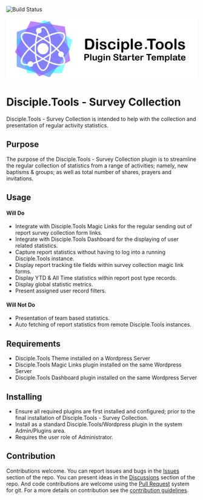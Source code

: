 ![Build Status](https://github.com/DiscipleTools/disciple-tools-survey-collection/actions/workflows/ci.yml/badge.svg?branch=master)

![Plugin Banner](https://raw.githubusercontent.com/DiscipleTools/disciple-tools-survey-collection/b30402d97895e3f911efcb47fb8f29ccd1eb92e5/documentation/banner.png)

# Disciple.Tools - Survey Collection

Disciple.Tools - Survey Collection is intended to help with the collection and presentation of regular activity statistics.

## Purpose

The purpose of the Disciple.Tools - Survey Collection plugin is to streamline the regular collection of statistics from a range of activities; namely, new baptisms & groups; as well as total number of shares, prayers and invitations.

## Usage

#### Will Do

- Integrate with Disciple.Tools Magic Links for the regular sending out of report survey collection form links.
- Integrate with Disciple.Tools Dashboard for the displaying of user related statistics.
- Capture report statistics without having to log into a running Disciple.Tools instance.
- Display report tracking tile fields within survey collection magic link forms.
- Display YTD & All Time statistics within report post type records.
- Display global statistic metrics.
- Present assigned user record filters.

#### Will Not Do

- Presentation of team based statistics.
- Auto fetching of report statistics from remote Disciple.Tools instances.

## Requirements

- Disciple.Tools Theme installed on a Wordpress Server
- Disciple.Tools Magic Links plugin installed on the same Wordpress Server
- Disciple.Tools Dashboard plugin installed on the same Wordpress Server

## Installing

- Ensure all required plugins are first installed and configured; prior to the final installation of Disciple.Tools - Survey Collection.
- Install as a standard Disciple.Tools/Wordpress plugin in the system Admin/Plugins area.
- Requires the user role of Administrator.

## Contribution

Contributions welcome. You can report issues and bugs in the
[Issues](https://github.com/DiscipleTools/disciple-tools-survey-collection/issues) section of the repo. You can present ideas
in the [Discussions](https://github.com/DiscipleTools/disciple-tools-survey-collection/discussions) section of the repo. And
code contributions are welcome using the [Pull Request](https://github.com/DiscipleTools/disciple-tools-survey-collection/pulls)
system for git. For a more details on contribution see the
[contribution guidelines](https://github.com/DiscipleTools/disciple-tools-survey-collection/blob/master/CONTRIBUTING.md).
